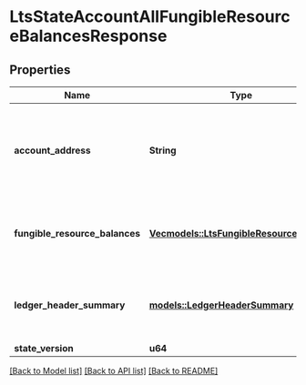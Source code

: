 # LtsStateAccountAllFungibleResourceBalancesResponse

## Properties

Name | Type | Description | Notes
------------ | ------------- | ------------- | -------------
**account_address** | **String** | The Bech32m-encoded human readable version of the account's address | 
**fungible_resource_balances** | [**Vec<models::LtsFungibleResourceBalance>**](LtsFungibleResourceBalance.md) | A list containing all resource balances for the requested account. | 
**ledger_header_summary** | [**models::LedgerHeaderSummary**](LedgerHeaderSummary.md) | The excerpt from the ledger header committed at the `state_version`. | 
**state_version** | **u64** |  | 

[[Back to Model list]](../README.md#documentation-for-models) [[Back to API list]](../README.md#documentation-for-api-endpoints) [[Back to README]](../README.md)


